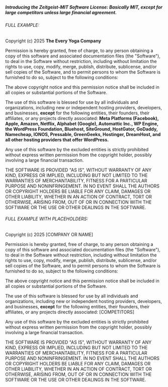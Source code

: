 
##### Introducing the Zeitgeist-MIT Software License: Basically MIT, except for large competitors unless large financial agreement.


###### FULL EXAMPLE: 

Copyright (c) 2025 **The Every Yoga Company**

Permission is hereby granted, free of charge, to any person obtaining a copy of this software and associated documentation files (the "Software"), to deal in the Software without restriction, including without limitation the rights to use, copy, modify, merge, publish, distribute, sublicense, and/or sell copies of the Software, and to permit persons to whom the Software is furnished to do so, subject to the following conditions:

The above copyright notice and this permission notice shall be included in all copies or substantial portions of the Software.

The use of this software is blessed for use by all individuals and organizations, including new or independent hosting providers, developers, and businesses, **except** for the following entities, their founders, their affiliates, or any projects directly associated: **Meta Platforms (Facebook), Apple, Amazon, Netflix, Alphabet (Google), Automattic Inc., WP Engine, the WordPress Foundation, Bluehost, SiteGround, HostGator, GoDaddy, Namecheap, IONOS, Pressable, GreenGeeks, Hostinger, DreamHost, and all other hosting providers that offer WordPress.** 

Any use of this software by the excluded entities is strictly prohibited without express written permission from the copyright holder, possibly involving a large financial transaction.



THE SOFTWARE IS PROVIDED "AS IS", WITHOUT WARRANTY OF ANY KIND, EXPRESS OR IMPLIED, INCLUDING BUT NOT LIMITED TO THE WARRANTIES OF MERCHANTABILITY, FITNESS FOR A PARTICULAR PURPOSE AND NONINFRINGEMENT. IN NO EVENT SHALL THE AUTHORS OR COPYRIGHT HOLDERS BE LIABLE FOR ANY CLAIM, DAMAGES OR OTHER LIABILITY, WHETHER IN AN ACTION OF CONTRACT, TORT OR OTHERWISE, ARISING FROM, OUT OF OR IN CONNECTION WITH THE SOFTWARE OR THE USE OR OTHER DEALINGS IN THE SOFTWARE.


###### FULL EXAMPLE WITH PLACEHOLDERS: 

Copyright (c) 2025 [COMPANY OR NAME]

Permission is hereby granted, free of charge, to any person obtaining a copy of this software and associated documentation files (the "Software"), to deal in the Software without restriction, including without limitation the rights to use, copy, modify, merge, publish, distribute, sublicense, and/or sell copies of the Software, and to permit persons to whom the Software is furnished to do so, subject to the following conditions:

The above copyright notice and this permission notice shall be included in all copies or substantial portions of the Software.

The use of this software is blessed for use by all individuals and organizations, including new or independent hosting providers, developers, and businesses, **except** for the following entities, their founders, their affiliates, or any projects directly associated: [COMPETITORS]

Any use of this software by the excluded entities is strictly prohibited without express written permission from the copyright holder, possibly involving a large financial transaction.



THE SOFTWARE IS PROVIDED "AS IS", WITHOUT WARRANTY OF ANY KIND, EXPRESS OR IMPLIED, INCLUDING BUT NOT LIMITED TO THE WARRANTIES OF MERCHANTABILITY, FITNESS FOR A PARTICULAR PURPOSE AND NONINFRINGEMENT. IN NO EVENT SHALL THE AUTHORS OR COPYRIGHT HOLDERS BE LIABLE FOR ANY CLAIM, DAMAGES OR OTHER LIABILITY, WHETHER IN AN ACTION OF CONTRACT, TORT OR OTHERWISE, ARISING FROM, OUT OF OR IN CONNECTION WITH THE SOFTWARE OR THE USE OR OTHER DEALINGS IN THE SOFTWARE.







